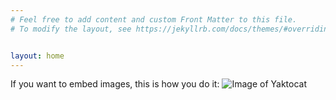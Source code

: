 ```yaml
---
# Feel free to add content and custom Front Matter to this file.
# To modify the layout, see https://jekyllrb.com/docs/themes/#overriding-theme-defaults


layout: home
---
```



If you want to embed images, this is how you do it:
![Image of Yaktocat](https://octodex.github.com/images/yaktocat.png)
<div id="myDiv"></div>

<script>
var trace1 = {
  x: [52698, 43117],
  y: [53, 31],
  mode: 'markers',
  name: 'North America',
  text: ['United States', 'Canada'],
  marker: {
    color: 'rgb(164, 194, 244)',
    size: 12,
    line: {
      color: 'white',
      width: 0.5
    }
  },
  type: 'scatter'
};

var trace2 = {
  x: [39317, 37236, 35650, 30066, 29570, 27159, 23557, 21046, 18007],
  y: [33, 20, 13, 19, 27, 19, 49, 44, 38],
  mode: 'markers',
  name: 'Europe',
  text: ['Germany', 'Britain', 'France', 'Spain', 'Italy', 'Czech Rep.', 'Greece', 'Poland'],
  marker: {
    color: 'rgb(255, 217, 102)',
    size: 12
  },
  type: 'scatter'
};

var trace3 = {
  x: [42952, 37037, 33106, 17478, 9813, 5253, 4692, 3899],
  y: [23, 42, 54, 89, 14, 99, 93, 70],
  mode: 'markers',
  name: 'Asia/Pacific',
  text: ['Australia', 'Japan', 'South Korea', 'Malaysia', 'China', 'Indonesia', 'Philippines', 'India'],
  marker: {
    color: 'rgb(234, 153, 153)',
    size: 12
  },
  type: 'scatter'
};

var trace4 = {
  x: [19097, 18601, 15595, 13546, 12026, 7434, 5419],
  y: [43, 47, 56, 80, 86, 93, 80],
  mode: 'markers',
  name: 'Latin America',
  text: ['Chile', 'Argentina', 'Mexico', 'Venezuela', 'Venezuela', 'El Salvador', 'Bolivia'],
  marker: {
    color: 'rgb(142, 124, 195)',
    size: 12
  },
  type: 'scatter'
};

var data = [trace1, trace2, trace3, trace4];

var layout = {
  title: 'Quarter 1 Growth',
  xaxis: {
    title: 'GDP per Capita',
    showgrid: false,
    zeroline: false
  },
  yaxis: {
    title: 'Percent',
    showline: false
  }
};

Plotly.newPlot('myDiv', data, layout);
</script>


